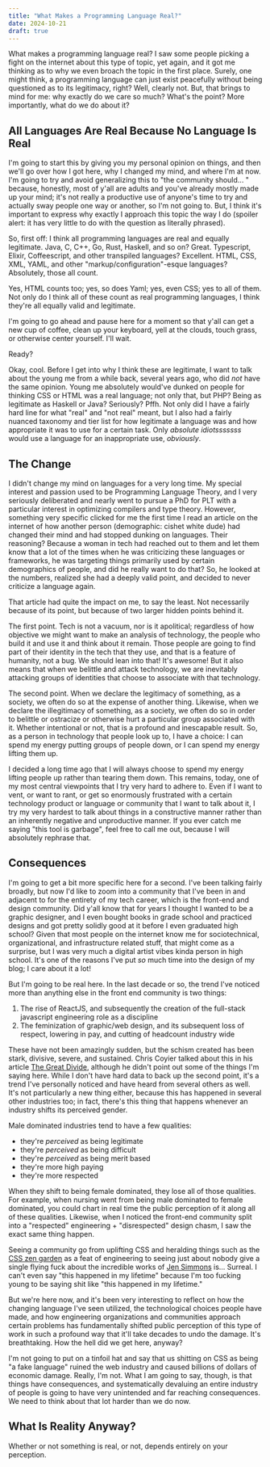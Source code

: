 ```yaml
---
title: "What Makes a Programming Language Real?"
date: 2024-10-21
draft: true
---
```


What makes a programming language real?
I saw some people picking a fight on the internet about this type of topic, yet again, and it got me thinking as to why we even broach the topic in the first place.
Surely, one might think, a programming language can just exist peacefully without being questioned as to its legitimacy, right?
Well, clearly not.
But, that brings to mind for me: why exactly do we care so much? What's the point?
More importantly, what do we do about it?

## All Languages Are Real Because No Language Is Real

I'm going to start this by giving you my personal opinion on things, and then we'll go over how I got here, why I changed my mind, and where I'm at now.
I'm going to try and avoid generalizing this to "the community should... " because, honestly, most of y'all are adults and you've already mostly made up your mind;
it's not really a productive use of anyone's time to try and actually sway people one way or another, so I'm not going to.
But, I think it's important to express why exactly I approach this topic the way I do (spoiler alert: it has very little to do with the question as literally phrased).

So, first off: I think all programming languages are real and equally legitimate.
Java, C, C++, Go, Rust, Haskell, and so on? Great.
Typescript, Elixir, Coffeescript, and other transpiled languages? Excellent.
HTML, CSS, XML, YAML, and other "markup/configuration"-esque languages? Absolutely, those all count.

Yes, HTML counts too; yes, so does Yaml; yes, even CSS; yes to all of them.
Not only do I think all of these count as real programming languages, I think they're all equally valid and legitimate.

I'm going to go ahead and pause here for a moment so that y'all can get a new cup of coffee, clean up your keyboard, yell at the clouds, touch grass, or otherwise center yourself.
I'll wait.

Ready?

Okay, cool.
Before I get into why I think these are legitimate, I want to talk about the young me from a while back, several years ago, who did _not_ have the same opinion.
Young me absolutely would've dunked on people for thinking CSS or HTML was a real language; not only that, but PHP? Being as legitimate as Haskell or Java? Seriously? Pffh.
Not only did I have a fairly hard line for what "real" and "not real" meant, but I also had a fairly nuanced taxonomy and tier list for how legitimate a language was and how appropriate it was to use for a certain task.
Only _absolute idiotsssssss_ would use a language for an inappropriate use, _obviously_.

## The Change

I didn't change my mind on languages for a very long time.
My special interest and passion used to be Programming Language Theory, and I very seriously deliberated and nearly went to pursue a PhD for PLT with a particular interest in optimizing compilers and type theory.
However, something very specific clicked for me the first time I read an article on the internet of how another person (demographic: cishet white dude) had changed their mind and had stopped dunking on languages.
Their reasoning? Because a woman in tech had reached out to them and let them know that a lot of the times when he was criticizing these languages or frameworks, he was targeting things primarily used by certain demographics of people, and did he really want to do that?
So, he looked at the numbers, realized she had a deeply valid point, and decided to never criticize a language again.

That article had quite the impact on me, to say the least.
Not necessarily because of its point, but because of two larger hidden points behind it.

The first point.
Tech is not a vacuum, nor is it apolitical; regardless of how objective we might want to make an analysis of technology, the people who build it and use it and think about it remain.
Those people are going to find part of their identity in the tech that they use, and that is a feature of humanity, not a bug.
We should lean into that! It's awesome! But it also means that when we belittle and attack technology, we are inevitably attacking groups of identities that choose to associate with that technology.

The second point.
When we declare the legitimacy of something, as a society, we often do so at the expense of another thing.
Likewise, when we declare the illegitimacy of something, as a society, we often do so in order to belittle or ostracize or otherwise hurt a particular group associated with it.
Whether intentional or not, that is a profound and inescapable result.
So, as a person in technology that people look up to, I have a choice: I can spend my energy putting groups of people down, or I can spend my energy lifting them up.

I decided a long time ago that I will always choose to spend my energy lifting people up rather than tearing them down.
This remains, today, one of my most central viewpoints that I try very hard to adhere to.
Even if I want to vent, or want to rant, or get so enormously frustrated with a certain technology product or language or community that I want to talk about it, I try my very hardest to talk about things in a constructive manner rather than an inherently negative and unproductive manner.
If you ever catch me saying "this tool is garbage", feel free to call me out, because I will absolutely rephrase that.

## Consequences

I'm going to get a bit more specific here for a second.
I've been talking fairly broadly, but now I'd like to zoom into a community that I've been in and adjacent to for the entirety of my tech career, which is the front-end and design community.
Did y'all know that for years I thought I wanted to be a graphic designer, and I even bought books in grade school and practiced designs and got pretty solidly good at it before I even graduated high school?
Given that most people on the internet know me for sociotechnical, organizational, and infrastructure related stuff, that might come as a surprise, but I was very much a digital artist vibes kinda person in high school.
It's one of the reasons I've put _so_ much time into the design of my blog; I care about it a lot!

But I'm going to be real here. In the last decade or so, the trend I've noticed more than anything else in the front end community is two things:

1. The rise of ReactJS, and subsequently the creation of the full-stack javascript engineering role as a discipline
2. The feminization of graphic/web design, and its subsequent loss of respect, lowering in pay, and cutting of headcount industry wide

These have not been amazingly sudden, but the schism created has been stark, divisive, severe, and sustained.
Chris Coyier talked about this in his article [The Great Divide](https://css-tricks.com/the-great-divide/), although he didn't point out some of the things I'm saying here.
While I don't have hard data to back up the second point, it's a trend I've personally noticed and have heard from several others as well.
It's not particularly a new thing either, because this has happened in several other industries too; in fact, there's this thing that happens whenever an industry shifts its perceived gender.

Male dominated industries tend to have a few qualities:

- they're _perceived_ as being legitimate
- they're _perceived_ as being difficult
- they're _perceived_ as being merit based
- they're more high paying
- they're more respected

When they shift to being female dominated, they lose all of those qualities.
For example, when nursing went from being male dominated to female dominated, you could chart in real time the public perception of it along all of these qualities.
Likewise, when I noticed the front-end community split into a "respected" engineering + "disrespected" design chasm, I saw the exact same thing happen.

Seeing a community go from uplifting CSS and heralding things such as the [CSS zen garden](https://csszengarden.com/) as a feat of engineering to seeing just about nobody give a single flying fuck about the incredible works of [Jen Simmons](https://labs.jensimmons.com/) is... Surreal.
I can't even say "this happened in my lifetime" because I'm too fucking young to be saying shit like "this happened in my lifetime."

But we're here now, and it's been very interesting to reflect on how the changing language I've seen utilized, the technological choices people have made, and how engineering organizations and communities approach certain problems has fundamentally shifted public perception of this type of work in such a profound way that it'll take decades to undo the damage.
It's breathtaking.
How the hell did we get here, anyway?

I'm not going to put on a tinfoil hat and say that us shitting on CSS as being "a fake language" ruined the web industry and caused billions of dollars of economic damage.
Really, I'm not.
What I am going to say, though, is that things have consequences, and systematically devaluing an entire industry of people is going to have very unintended and far reaching consequences.
We need to think about that lot harder than we do now.

## What Is Reality Anyway?

Whether or not something is real, or not, depends entirely on your perception.
